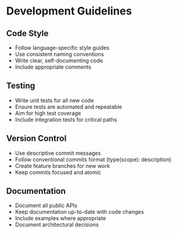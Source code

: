 # Development Guidelines

## Code Style

- Follow language-specific style guides
- Use consistent naming conventions
- Write clear, self-documenting code
- Include appropriate comments

## Testing

- Write unit tests for all new code
- Ensure tests are automated and repeatable
- Aim for high test coverage
- Include integration tests for critical paths

## Version Control

- Use descriptive commit messages
- Follow conventional commits format (type(scope): description)
- Create feature branches for new work
- Keep commits focused and atomic

## Documentation

- Document all public APIs
- Keep documentation up-to-date with code changes
- Include examples where appropriate
- Document architectural decisions 